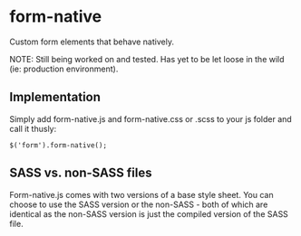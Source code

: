 form-native
===========

Custom form elements that behave natively.

NOTE: Still being worked on and tested. Has yet to be let loose in the wild (ie: production environment).


Implementation
--------------

Simply add form-native.js and form-native.css or .scss to your js folder and call it thusly:

    $('form').form-native();


SASS vs. non-SASS files
-----------------------

Form-native.js comes with two versions of a base style sheet. You can choose to use the SASS version or the non-SASS - both of which are identical
as the non-SASS version is just the compiled version of the SASS file.